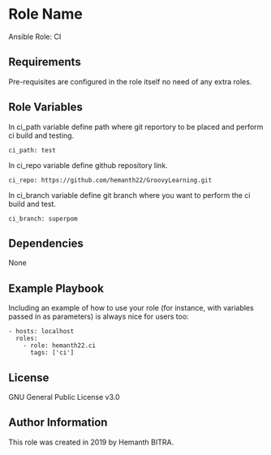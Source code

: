 Role Name
=========

Ansible Role: CI

Requirements
------------

Pre-requisites are configured in the role itself no need of any extra roles.

Role Variables
--------------

In ci_path variable define path where git reportory to be placed and perform ci build and testing.
```
ci_path: test
```

In ci_repo variable define github repository link.
```
ci_repo: https://github.com/hemanth22/GroovyLearning.git
```
In ci_branch variable define git branch where you want to perform the ci build and test.

```
ci_branch: superpom
```

Dependencies
------------

None

Example Playbook
----------------

Including an example of how to use your role (for instance, with variables passed in as parameters) is always nice for users too:

    - hosts: localhost
      roles:
        - role: hemanth22.ci
          tags: ['ci']

License
-------

GNU General Public License v3.0

Author Information
------------------

This role was created in 2019 by Hemanth BITRA.
